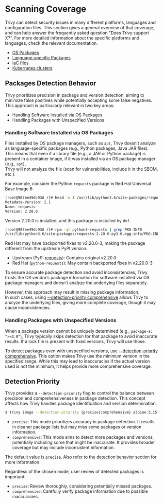 # Scanning Coverage
Trivy can detect security issues in many different platforms, languages and configuration files.
This section gives a general overview of that coverage, and can help answer the frequently asked question "Does Trivy support X?".
For more detailed information about the specific platforms and languages, check the relevant documentation.

- [OS Packages](os/index.md)
- [Language-specific Packages](language/index.md)
- [IaC files](iac/index.md)
- [Kubernetes clusters](./kubernetes.md)

## Packages Detection Behavior
Trivy prioritizes precision in package and version detection, aiming to minimize false positives while potentially accepting some false negatives.
This approach is particularly relevant in two key areas:

- Handling Software Installed via OS Packages
- Handling Packages with Unspecified Versions

### Handling Software Installed via OS Packages
Files installed by OS package managers, such as `apt`, Trivy doesn’t analyze as language-specific packages (e.g., Python packages, Java JAR files).  
This means that even if a library file (e.g., a JAR or Python package) is present in a container image, if it was installed via an OS package manager (e.g., `apt`),  
Trivy will not analyze the file (scan for vulnerabilities, include it in the SBOM, etc.).

For example, consider the Python `requests` package in Red Hat Universal Base Image 8:

```bash
[root@987ee49dc93d /]# head -n 3 /usr/lib/python3.6/site-packages/requests-2.20.0-py3.6.egg-info/PKG-INFO
Metadata-Version: 2.1
Name: requests
Version: 2.20.0
```

Version 2.20.0 is installed, and this package is installed by `dnf`.

```bash
[root@987ee49dc93d /]# rpm -ql python3-requests | grep PKG-INFO
/usr/lib/python3.6/site-packages/requests-2.20.0-py3.6.egg-info/PKG-INFO
```

Red Hat may have backported fixes to v2.20.0-3, making the package different from the upstream PyPI version.

- Upstream (PyPI [requests]): Contains original v2.20.0
- Red Hat (`python-requests`): May contain backported fixes in v2.20.0-3

To ensure accurate package detection and avoid inconsistencies, Trivy trusts the OS vendor’s package information for software installed via OS package managers and doesn’t analyze the underlying files separately.

However, this approach may result in missing package information.  
In such cases, using [--detection-priority comprehensive](#detection-priority) allows Trivy to analyze the underlying files, giving more complete coverage, though it may cause inconsistencies.

### Handling Packages with Unspecified Versions
When a package version cannot be uniquely determined (e.g., `package-a: ">=3.0"`), Trivy typically skips detection for that package to avoid inaccurate results.
If a lock file is present with fixed versions, Trivy will use those.

To detect packages even with unspecified versions, use [--detection-priority comprehensive](#detection-priority).
This option makes Trivy use the minimum version in the specified range.
While this may lead to inaccuracies if the actual version used is not the minimum, it helps provide more comprehensive coverage.

## Detection Priority

Trivy provides a `--detection-priority` flag to control the balance between precision and comprehensiveness in package detection.
This concept affects how Trivy handles package identification and version determination.

```bash
$ trivy image --detection-priority {precise|comprehensive} alpine:3.15
```

- `precise`: This mode prioritizes accuracy in package detection. It results in cleaner package lists but may miss some packages or version information.
- `comprehensive`: This mode aims to detect more packages and versions, potentially including some that might be inaccurate.
  It provides broader coverage but may include inconsistent information.

The default value is `precise`. Also refer to the [detection behavior](#packages-detection-behavior) section for more information.

Regardless of the chosen mode, user review of detected packages is important:

- `precise`: Review thoroughly, considering potentially missed packages.
- `comprehensive`: Carefully verify package information due to possible inaccuracies.

[requests]: https://pypi.org/project/requests/